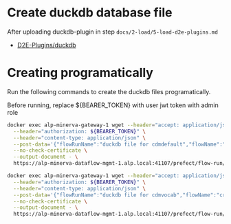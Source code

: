# Create duckdb database file

After uploading duckdb-plugin in step `docs/2-load/5-load-d2e-plugins.md`

- [D2E-Plugins/duckdb](https://github.com/alp-os/d2e-plugins/tree/main/cachedb)

<h1 id="prog">Creating programatically</h1>

Run the following commands to create the duckdb files programatically.

Before running, replace ${BEARER_TOKEN} with user jwt token with admin role

```bash
docker exec alp-minerva-gateway-1 wget --header="accept: application/json, text/plain, */*" \
  --header="authorization: ${BEARER_TOKEN}" \
  --header="content-type: application/json" \
  --post-data='{"flowRunName":"duckdb file for cdmdefault","flowName":"create-cachedb-file-plugin","deploymentName":"create-cachedb-file-plugin_deployment","params":{"options":{"schemaName":"cdmdefault","databaseCode":"alpdev_pg"}}}' \
  --no-check-certificate \
  --output-document - \
  https://alp-minerva-dataflow-mgmt-1.alp.local:41107/prefect/flow-run/deployment

docker exec alp-minerva-gateway-1 wget --header="accept: application/json, text/plain, */*" \
  --header="authorization: ${BEARER_TOKEN}" \
  --header="content-type: application/json" \
  --post-data='{"flowRunName":"duckdb file for cdmvocab","flowName":"create-cachedb-file-plugin","deploymentName":"create-cachedb-file-plugin_deployment","params":{"options":{"schemaName":"cdmvocab","databaseCode":"alpdev_pg"}}}' \
  --no-check-certificate \
  --output-document - \
  https://alp-minerva-dataflow-mgmt-1.alp.local:41107/prefect/flow-run/deployment
```
